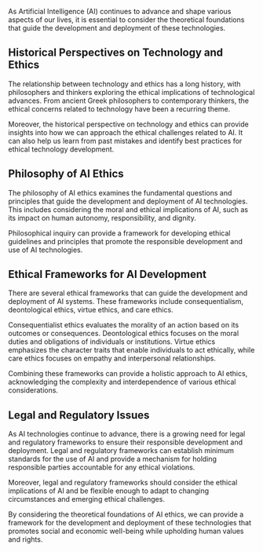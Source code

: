 

As Artificial Intelligence (AI) continues to advance and shape various aspects of our lives, it is essential to consider the theoretical foundations that guide the development and deployment of these technologies.

Historical Perspectives on Technology and Ethics
------------------------------------------------

The relationship between technology and ethics has a long history, with philosophers and thinkers exploring the ethical implications of technological advances. From ancient Greek philosophers to contemporary thinkers, the ethical concerns related to technology have been a recurring theme.

Moreover, the historical perspective on technology and ethics can provide insights into how we can approach the ethical challenges related to AI. It can also help us learn from past mistakes and identify best practices for ethical technology development.

Philosophy of AI Ethics
-----------------------

The philosophy of AI ethics examines the fundamental questions and principles that guide the development and deployment of AI technologies. This includes considering the moral and ethical implications of AI, such as its impact on human autonomy, responsibility, and dignity.

Philosophical inquiry can provide a framework for developing ethical guidelines and principles that promote the responsible development and use of AI technologies.

Ethical Frameworks for AI Development
-------------------------------------

There are several ethical frameworks that can guide the development and deployment of AI systems. These frameworks include consequentialism, deontological ethics, virtue ethics, and care ethics.

Consequentialist ethics evaluates the morality of an action based on its outcomes or consequences. Deontological ethics focuses on the moral duties and obligations of individuals or institutions. Virtue ethics emphasizes the character traits that enable individuals to act ethically, while care ethics focuses on empathy and interpersonal relationships.

Combining these frameworks can provide a holistic approach to AI ethics, acknowledging the complexity and interdependence of various ethical considerations.

Legal and Regulatory Issues
---------------------------

As AI technologies continue to advance, there is a growing need for legal and regulatory frameworks to ensure their responsible development and deployment. Legal and regulatory frameworks can establish minimum standards for the use of AI and provide a mechanism for holding responsible parties accountable for any ethical violations.

Moreover, legal and regulatory frameworks should consider the ethical implications of AI and be flexible enough to adapt to changing circumstances and emerging ethical challenges.

By considering the theoretical foundations of AI ethics, we can provide a framework for the development and deployment of these technologies that promotes social and economic well-being while upholding human values and rights.
